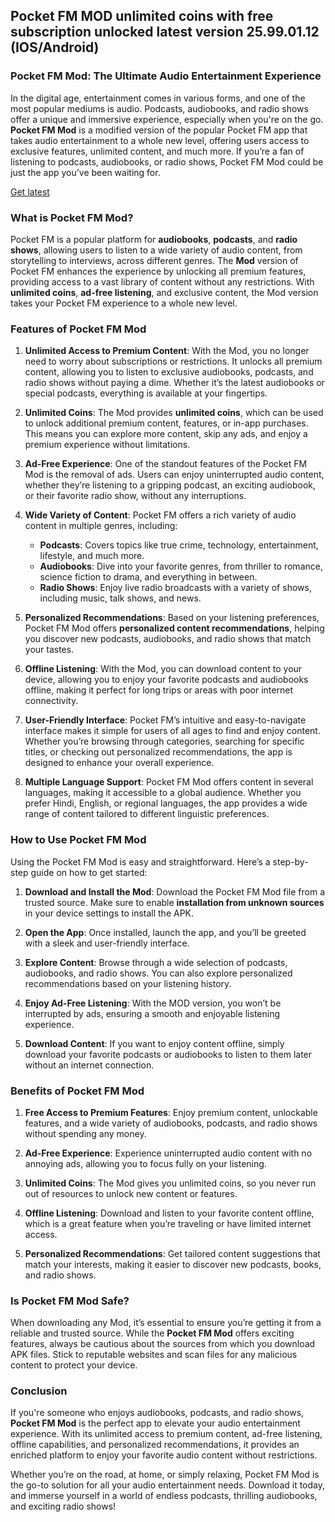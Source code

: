 ## Pocket FM MOD unlimited coins with free subscription unlocked latest version 25.99.01.12 (IOS/Android)

### **Pocket FM Mod: The Ultimate Audio Entertainment Experience**

In the digital age, entertainment comes in various forms, and one of the most popular mediums is audio. Podcasts, audiobooks, and radio shows offer a unique and immersive experience, especially when you're on the go. **Pocket FM Mod** is a modified version of the popular Pocket FM app that takes audio entertainment to a whole new level, offering users access to exclusive features, unlimited content, and much more. If you’re a fan of listening to podcasts, audiobooks, or radio shows, Pocket FM Mod could be just the app you’ve been waiting for.

[Get latest](https://play.eslgaming.com/player/myinfos/19984041/)

### **What is Pocket FM Mod?**

Pocket FM is a popular platform for **audiobooks**, **podcasts**, and **radio shows**, allowing users to listen to a wide variety of audio content, from storytelling to interviews, across different genres. The **Mod** version of Pocket FM enhances the experience by unlocking all premium features, providing access to a vast library of content without any restrictions. With **unlimited coins**, **ad-free listening**, and exclusive content, the Mod version takes your Pocket FM experience to a whole new level.

### **Features of Pocket FM Mod**

1. **Unlimited Access to Premium Content**:
   With the Mod, you no longer need to worry about subscriptions or restrictions. It unlocks all premium content, allowing you to listen to exclusive audiobooks, podcasts, and radio shows without paying a dime. Whether it’s the latest audiobooks or special podcasts, everything is available at your fingertips.

2. **Unlimited Coins**:
   The Mod provides **unlimited coins**, which can be used to unlock additional premium content, features, or in-app purchases. This means you can explore more content, skip any ads, and enjoy a premium experience without limitations.

3. **Ad-Free Experience**:
   One of the standout features of the Pocket FM Mod is the removal of ads. Users can enjoy uninterrupted audio content, whether they’re listening to a gripping podcast, an exciting audiobook, or their favorite radio show, without any interruptions.

4. **Wide Variety of Content**:
   Pocket FM offers a rich variety of audio content in multiple genres, including:
   - **Podcasts**: Covers topics like true crime, technology, entertainment, lifestyle, and much more.
   - **Audiobooks**: Dive into your favorite genres, from thriller to romance, science fiction to drama, and everything in between.
   - **Radio Shows**: Enjoy live radio broadcasts with a variety of shows, including music, talk shows, and news.

5. **Personalized Recommendations**:
   Based on your listening preferences, Pocket FM Mod offers **personalized content recommendations**, helping you discover new podcasts, audiobooks, and radio shows that match your tastes.

6. **Offline Listening**:
   With the Mod, you can download content to your device, allowing you to enjoy your favorite podcasts and audiobooks offline, making it perfect for long trips or areas with poor internet connectivity.

7. **User-Friendly Interface**:
   Pocket FM’s intuitive and easy-to-navigate interface makes it simple for users of all ages to find and enjoy content. Whether you’re browsing through categories, searching for specific titles, or checking out personalized recommendations, the app is designed to enhance your overall experience.

8. **Multiple Language Support**:
   Pocket FM Mod offers content in several languages, making it accessible to a global audience. Whether you prefer Hindi, English, or regional languages, the app provides a wide range of content tailored to different linguistic preferences.

### **How to Use Pocket FM Mod**

Using the Pocket FM Mod is easy and straightforward. Here’s a step-by-step guide on how to get started:

1. **Download and Install the Mod**:
   Download the Pocket FM Mod file from a trusted source. Make sure to enable **installation from unknown sources** in your device settings to install the APK.

2. **Open the App**:
   Once installed, launch the app, and you’ll be greeted with a sleek and user-friendly interface. 

3. **Explore Content**:
   Browse through a wide selection of podcasts, audiobooks, and radio shows. You can also explore personalized recommendations based on your listening history.

4. **Enjoy Ad-Free Listening**:
   With the MOD version, you won’t be interrupted by ads, ensuring a smooth and enjoyable listening experience.

5. **Download Content**:
   If you want to enjoy content offline, simply download your favorite podcasts or audiobooks to listen to them later without an internet connection.

### **Benefits of Pocket FM Mod**

1. **Free Access to Premium Features**: 
   Enjoy premium content, unlockable features, and a wide variety of audiobooks, podcasts, and radio shows without spending any money.

2. **Ad-Free Experience**: 
   Experience uninterrupted audio content with no annoying ads, allowing you to focus fully on your listening.

3. **Unlimited Coins**: 
   The Mod gives you unlimited coins, so you never run out of resources to unlock new content or features.

4. **Offline Listening**: 
   Download and listen to your favorite content offline, which is a great feature when you’re traveling or have limited internet access.

5. **Personalized Recommendations**: 
   Get tailored content suggestions that match your interests, making it easier to discover new podcasts, books, and radio shows.

### **Is Pocket FM Mod Safe?**

When downloading any Mod, it’s essential to ensure you’re getting it from a reliable and trusted source. While the **Pocket FM Mod** offers exciting features, always be cautious about the sources from which you download APK files. Stick to reputable websites and scan files for any malicious content to protect your device.

### **Conclusion**

If you're someone who enjoys audiobooks, podcasts, and radio shows, **Pocket FM Mod** is the perfect app to elevate your audio entertainment experience. With its unlimited access to premium content, ad-free listening, offline capabilities, and personalized recommendations, it provides an enriched platform to enjoy your favorite audio content without restrictions.

Whether you’re on the road, at home, or simply relaxing, Pocket FM Mod is the go-to solution for all your audio entertainment needs. Download it today, and immerse yourself in a world of endless podcasts, thrilling audiobooks, and exciting radio shows!
